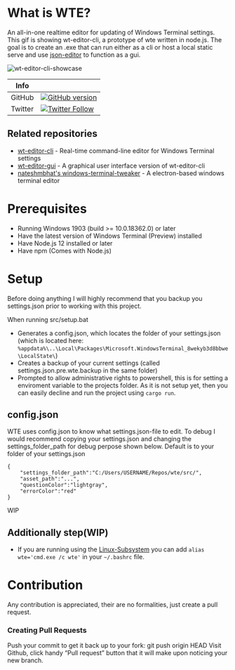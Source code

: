 # What is WTE?
An all-in-one realtime editor for updating of Windows Terminal settings. This gif is showing wt-editor-cli, a prototype of wte written in node.js. The goal is to create an .exe that can run either as a cli or host a local static serve and use [json-editor](https://github.com/json-editor/json-editor) to function as a gui.

![wt-editor-cli-showcase](https://user-images.githubusercontent.com/25123512/68077919-ba2a4980-fdcc-11e9-879f-6e1fecb6bb20.gif)

|Info| |
|-------|---------|
| GitHub | [![GitHub version](https://badge.fury.io/gh/BlackPhlox%2Fwt-editor-cli.svg)](https://badge.fury.io/gh/BlackPhlox%2Fwte) |
| Twitter     | [![Twitter Follow](https://img.shields.io/twitter/follow/darkphlox?style=social)](https://twitter.com/darkphlox)      |

## Related repositories
  - [wt-editor-cli](https://github.com/BlackPhlox/wt-editor-cli) - Real-time command-line editor for Windows Terminal settings
  - [wt-editor-gui](https://github.com/BlackPhlox/wt-editor-gui) - A graphical user interface version of wt-editor-cli
  - [nateshmbhat's windows-terminal-tweaker](https://github.com/nateshmbhat/windows-terminal-tweaker) - A electron-based windows terminal editor

# Prerequisites
  - Running Windows 1903 (build >= 10.0.18362.0) or later
  - Have the latest version of Windows Terminal (Preview) installed
  - Have Node.js 12 installed or later
  - Have npm (Comes with Node.js)
# Setup

Before doing anything I will highly recommend that you backup you settings.json prior to working with this project.

When running src/setup.bat

- Generates a config.json, which locates the folder of your settings.json (which is located here: ```%appdata%\..\Local\Packages\Microsoft.WindowsTerminal_8wekyb3d8bbwe\LocalState\```)
- Creates a backup of your current settings (called settings.json.pre.wte.backup in the same folder)
- Prompted to allow administrative rights to powershell, this is for setting a enviroment variable to the projects folder. As it is not setup yet, then you can easily decline and run the project using ```cargo run```.

## config.json
WTE uses config.json to know what settings.json-file to edit. To debug I would recommend copying your settings.json and changing the settings_folder_path for debug perpose shown below. Default is to your folder of your settings.json

```
{ 
    "settings_folder_path":"C:/Users/USERNAME/Repos/wte/src/", 
    "asset_path":"...", 
    "questionColor":"lightgray", 
    "errorColor":"red" 
} 
```

WIP

## Additionally step(WIP)
  - If you are running using the [Linux-Subsystem](https://docs.microsoft.com/en-us/windows/wsl/install-win10) you can add `alias wte='cmd.exe /c wte'` in your `~/.bashrc` file.


# Contribution

Any contribution is appreciated, their are no formalities, just create a pull request.

### Creating Pull Requests
  Push your commit to get it back up to your fork: git push origin HEAD
  Visit Github, click handy “Pull request” button that it will make upon noticing your new branch.
